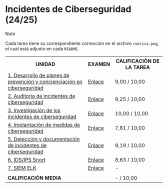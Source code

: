 # Incidentes de Ciberseguridad (24/25)

>[!NOTE]
>Cada tarea tiene su correspondiente corrección en el archivo `rubrica.png`, el cual está adjunto en cada `README`.

<table>
	<tr>
		<th>UNIDAD</th>
		<th>EXAMEN</th>
		<th>CALIFICACIÓN DE LA TAREA</th>
	</tr>
	<tr>
		<td>
			<a href="u1">
				1. Desarrollo de planes de prevención y concienciación en ciberseguridad
			</a>
		</td>	
		<td>
			<a href="u1/examen">Enlace</a>
		</td>
		<td>9,00 / 10,00</td>
	</tr>
	<tr>
		<td>
			<a href="u2">
				2. Auditoría de incidentes de ciberseguridad
			</a>
		</td>
		<td>
			<a href="u2/examen">Enlace</a>
		</td>
		<td>9,25 / 10,00</td>
	</tr>
	<tr>
		<td>
			<a href="u3">
				3. Investigación de los incidentes de ciberseguridad
			</a>
		</td>
		<td>
			<a href="u3/examen">Enlace</a>
		</td>
		<td>10,00 / 10,00</td>
	</tr>
	<tr>
		<td>
			<a href="u4">
				4. Implantación de medidas de ciberseguridad
			</a>
		</td>
		<td>
			<a href="u4/examen">Enlace</a>
		</td>
		<td>7,81 / 10,00</td>
	</tr>
	<tr>
		<td>
			<a href="u5">
				5. Detección y documentación de incidentes de ciberseguridad
			</a>
		</td>
		<td>
			<a href="u5/examen">Enlace</a>
		</td>
		<td>9,19 / 10,00</td>
	</tr>
	<tr>
		<td>
			<a href="u6">
				6. IDS/IPS Snort
			</a>
		</td>
		<td>
			<a href="u6/examen">Enlace</a>
		</td>
		<td>8,63 / 10,00</td>
	</tr>
	<tr>
		<td>
			<a href="u7">
				7. SIEM ELK
			</a>
		</td>
		<td>
			<a href="u7/examen">Enlace</a>
		</td>
		<td>-</td>
	</tr>
	<tr>
		<td colspan="3"></td>
	</tr>
	<tr>
		<td colspan="2"><strong>CALIFICACIÓN MEDIA</strong></td>
		<td>- / 10,00</td>
	</tr>
</table>